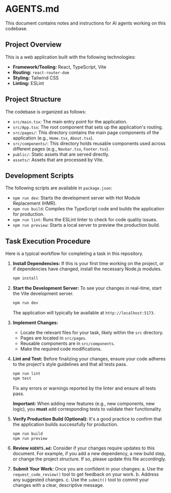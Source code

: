 # AGENTS.md

This document contains notes and instructions for AI agents working on this codebase.

## Project Overview

This is a web application built with the following technologies:

*   **Framework/Tooling:** React, TypeScript, Vite
*   **Routing:** `react-router-dom`
*   **Styling:** Tailwind CSS
*   **Linting:** ESLint

## Project Structure

The codebase is organized as follows:

*   `src/main.tsx`: The main entry point for the application.
*   `src/App.tsx`: The root component that sets up the application's routing.
*   `src/pages/`: This directory contains the main page components of the application (e.g., `Home.tsx`, `About.tsx`).
*   `src/components/`: This directory holds reusable components used across different pages (e.g., `Navbar.tsx`, `Footer.tsx`).
*   `public/`: Static assets that are served directly.
*   `assets/`: Assets that are processed by Vite.

## Development Scripts

The following scripts are available in `package.json`:

*   `npm run dev`: Starts the development server with Hot Module Replacement (HMR).
*   `npm run build`: Compiles the TypeScript code and builds the application for production.
*   `npm run lint`: Runs the ESLint linter to check for code quality issues.
*   `npm run preview`: Starts a local server to preview the production build.

## Task Execution Procedure

Here is a typical workflow for completing a task in this repository.

1.  **Install Dependencies:**
    If this is your first time working on the project, or if dependencies have changed, install the necessary Node.js modules.
    ```bash
    npm install
    ```

2.  **Start the Development Server:**
    To see your changes in real-time, start the Vite development server.
    ```bash
    npm run dev
    ```
    The application will typically be available at `http://localhost:5173`.

3.  **Implement Changes:**
    *   Locate the relevant files for your task, likely within the `src` directory.
    *   Pages are located in `src/pages`.
    *   Reusable components are in `src/components`.
    *   Make the required code modifications.

4.  **Lint and Test:**
    Before finalizing your changes, ensure your code adheres to the project's style guidelines and that all tests pass.
    ```bash
    npm run lint
    npm test
    ```
    Fix any errors or warnings reported by the linter and ensure all tests pass.

    **Important:** When adding new features (e.g., new components, new logic), you **must** add corresponding tests to validate their functionality.

5.  **Verify Production Build (Optional):**
    It's a good practice to confirm that the application builds successfully for production.
    ```bash
    npm run build
    npm run preview
    ```

6.  **Review `AGENTS.md`:**
    Consider if your changes require updates to this document. For example, if you add a new dependency, a new build step, or change the project structure. If so, please update this file accordingly.

7.  **Submit Your Work:**
    Once you are confident in your changes:
    a. Use the `request_code_review()` tool to get feedback on your work.
    b. Address any suggested changes.
    c. Use the `submit()` tool to commit your changes with a clear, descriptive message.
